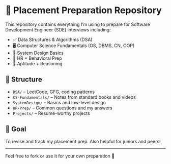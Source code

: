 # 🧠 Placement Preparation Repository

This repository contains everything I’m using to prepare for Software Development Engineer (SDE) interviews including:

- ✅ Data Structures & Algorithms (DSA)
- 🖥️ Computer Science Fundamentals (OS, DBMS, CN, OOP)
- 🧱 System Design Basics
- 💬 HR + Behavioral Prep
- 🧮 Aptitude + Reasoning

## 📂 Structure

- `DSA/` – LeetCode, GFG, coding patterns
- `CS-Fundamentals/` – Notes from standard books and videos
- `SystemDesign/` – Basics and low-level design
- `HR-Prep/` – Common questions and my answers
- `Projects/` – Resume-worthy projects

## 💼 Goal

To revise and track my placement prep. Also helpful for juniors and peers!

---

Feel free to fork or use it for your own preparation 🚀
